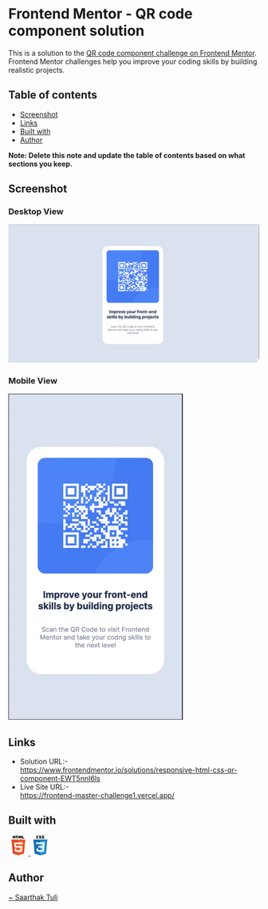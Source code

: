 # Frontend Mentor - QR code component solution

This is a solution to the [QR code component challenge on Frontend Mentor](https://www.frontendmentor.io/challenges/qr-code-component-iux_sIO_H). Frontend Mentor challenges help you improve your coding skills by building realistic projects.

## Table of contents

- [Screenshot](#screenshot)
- [Links](#links)
- [Built with](#built-with)
- [Author](#author)

**Note: Delete this note and update the table of contents based on what sections you keep.**

## Screenshot

### Desktop View

!["desktop_view"](./design/final/desktop-view.jpg)

### Mobile View
<img alt="mobile_view" src="./design/final/mobile-view.jpg" width="350px" />

## Links

- Solution URL:- <br />https://www.frontendmentor.io/solutions/responsive-html-css-qr-component-EWT5nnI6ls
- Live Site URL:- <br />https://frontend-master-challenge1.vercel.app/

## Built with

<a href="https://www.w3.org/html/" target="_blank" rel="noreferrer"> <img src="https://raw.githubusercontent.com/devicons/devicon/master/icons/html5/html5-original-wordmark.svg" alt="html5" width="40" height="40"/> </a>
<a href="https://www.w3schools.com/css/" target="_blank" rel="noreferrer"> <img src="https://raw.githubusercontent.com/devicons/devicon/master/icons/css3/css3-original-wordmark.svg" alt="css3" width="40" height="40"/> </a>

## Author

[ ~ Saarthak Tuli](https://github.com/SaarthakTuli)
